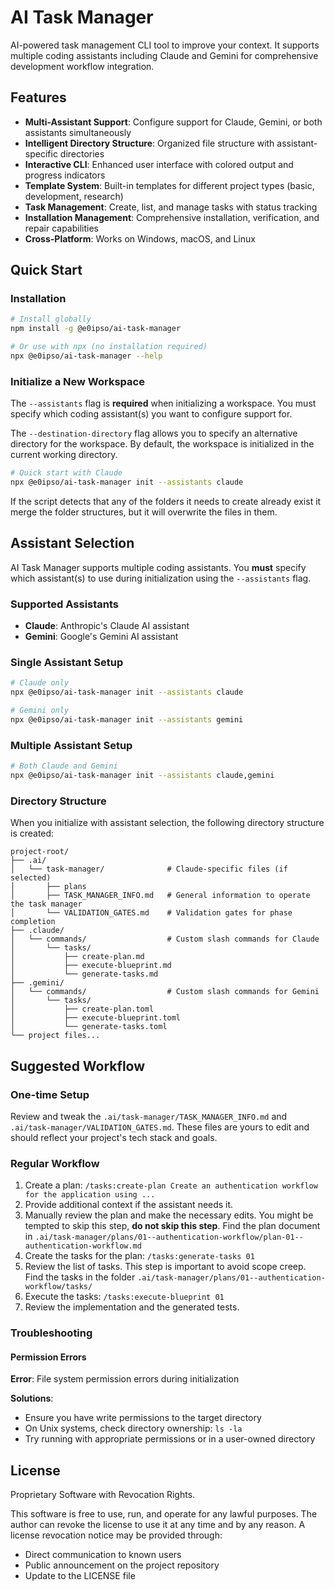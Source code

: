 # AI Task Manager

AI-powered task management CLI tool to improve your context. It supports multiple coding assistants including Claude and Gemini for comprehensive development workflow integration.

## Features

- **Multi-Assistant Support**: Configure support for Claude, Gemini, or both assistants simultaneously
- **Intelligent Directory Structure**: Organized file structure with assistant-specific directories
- **Interactive CLI**: Enhanced user interface with colored output and progress indicators
- **Template System**: Built-in templates for different project types (basic, development, research)
- **Task Management**: Create, list, and manage tasks with status tracking
- **Installation Management**: Comprehensive installation, verification, and repair capabilities
- **Cross-Platform**: Works on Windows, macOS, and Linux

## Quick Start

### Installation
```bash
# Install globally
npm install -g @e0ipso/ai-task-manager

# Or use with npx (no installation required)
npx @e0ipso/ai-task-manager --help
```

### Initialize a New Workspace

The `--assistants` flag is **required** when initializing a workspace. You must specify which coding assistant(s) you want to configure support for.

The `--destination-directory` flag allows you to specify an alternative directory for the workspace. By default, the workspace is initialized in the current working directory.

```bash
# Quick start with Claude
npx @e0ipso/ai-task-manager init --assistants claude
```

If the script detects that any of the folders it needs to create already exist it merge the folder structures, but it will overwrite the files in them.

## Assistant Selection

AI Task Manager supports multiple coding assistants. You **must** specify which assistant(s) to use during initialization using the `--assistants` flag.

### Supported Assistants

- **Claude**: Anthropic's Claude AI assistant
- **Gemini**: Google's Gemini AI assistant

### Single Assistant Setup

```bash
# Claude only
npx @e0ipso/ai-task-manager init --assistants claude

# Gemini only  
npx @e0ipso/ai-task-manager init --assistants gemini
```

### Multiple Assistant Setup

```bash
# Both Claude and Gemini
npx @e0ipso/ai-task-manager init --assistants claude,gemini
```

### Directory Structure

When you initialize with assistant selection, the following directory structure is created:

```
project-root/
├── .ai/
│   └── task-manager/              # Claude-specific files (if selected)
│       ├── plans
│       ├── TASK_MANAGER_INFO.md   # General information to operate the task manager
│       └── VALIDATION_GATES.md    # Validation gates for phase completion
├── .claude/
│   └── commands/                  # Custom slash commands for Claude
│       └── tasks/
│           ├── create-plan.md
│           ├── execute-blueprint.md
│           └── generate-tasks.md
├── .gemini/
│   └── commands/                  # Custom slash commands for Gemini
│       └── tasks/
│           ├── create-plan.toml
│           ├── execute-blueprint.toml
│           └── generate-tasks.toml
└── project files...
```

## Suggested Workflow

### One-time Setup

Review and tweak the `.ai/task-manager/TASK_MANAGER_INFO.md` and `.ai/task-manager/VALIDATION_GATES.md`. These files are yours to edit and should reflect your project's tech stack and goals.

### Regular Workflow

1. Create a plan: `/tasks:create-plan Create an authentication workflow for the application using ...`
2. Provide additional context if the assistant needs it.
3. Manually review the plan and make the necessary edits. You might be tempted to skip this step, **do not skip this step**. Find the plan document in `.ai/task-manager/plans/01--authentication-workflow/plan-01--authentication-workflow.md`
4. Create the tasks for the plan: `/tasks:generate-tasks 01`
5. Review the list of tasks. This step is important to avoid scope creep. Find the tasks in the folder `.ai/task-manager/plans/01--authentication-workflow/tasks/`
6. Execute the tasks: `/tasks:execute-blueprint 01`
7. Review the implementation and the generated tests.

### Troubleshooting

#### Permission Errors

**Error**: File system permission errors during initialization

**Solutions**:
- Ensure you have write permissions to the target directory
- On Unix systems, check directory ownership: `ls -la`
- Try running with appropriate permissions or in a user-owned directory

## License

Proprietary Software with Revocation Rights.

This software is free to use, run, and operate for any lawful purposes. The
author can revoke the license to use it at any time and by any reason. A license
revocation notice may be provided through:

- Direct communication to known users
- Public announcement on the project repository
- Update to the LICENSE file
